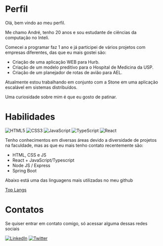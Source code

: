 # Perfil

Olá, bem vindo ao meu perfil.

Me chamo André, tenho 20 anos e sou estudante de ciências da computação no Inteli.

Comecei a programar faz 1 ano e já participei de vários projetos com empresas diferentes, das que eu mais gostei são:

- Criação de uma aplicação WEB para Hurb.
- Criação de um modelo preditivo para o Hospital de Medicina da USP.
- Criação de um planejador de rotas de avião para AEL.
  
Atualmente estou trabalhando em conjunto com a Stone em uma aplicação escalável em sistemas distribuídos.

Uma curiosidade sobre mim é que eu gosto de patinar.

# Habilidades 

![HTML5](https://img.shields.io/badge/HTML5-000?style=for-the-badge&logo=html5) ![CSS3](https://img.shields.io/badge/CSS3-000?style=for-the-badge&logo=css3&logoColor=264CE4) ![JavaScript](https://img.shields.io/badge/JavaScript-000?style=for-the-badge&logo=javascript) ![TypeScript](https://img.shields.io/badge/TypeScript-000?style=for-the-badge&logo=typescript) ![React](https://img.shields.io/badge/React-000?style=for-the-badge&logo=react) 

Tenho conhecimentos em diversas áreas devido a diversidade de projetos na faculdade, mas as que eu mais tenho contato recentemente são:

- HTML, CSS e JS
- React + JavaScript/Typescript
- Node JS / Express
- Spring Boot

Abaixo está uma das linguagens mais utilizadas no meu github

[Top Langs](https://github-readme-stats-git-masterrstaa-rickstaa.vercel.app/api/top-langs/?username=andlljr&bg_color=000&border_color=30A3DC&title_color=E94D5F&text_color=FFF)

# Contatos

Se quiser entrar em contato comigo, só acessar alguma dessas redes sociais

[![LinkedIn](https://img.shields.io/badge/LinkedIn-000?style=for-the-badge&logo=linkedin&logoColor=0E76A8)](https://www.linkedin.com/in/andrelessajr/)   [![Twitter](https://img.shields.io/badge/Twitter-000?style=for-the-badge&logo=twitter)](https://twitter.com/andlljr)